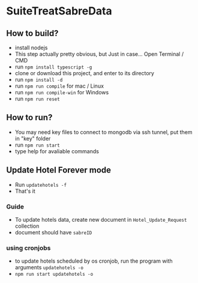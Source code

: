 # SuiteTreatSabreData

## How to build?
- install nodejs
- This step actually pretty obvious, but Just in case... Open Terminal / CMD
- run ```npm install typescript -g```
- clone or download this project, and enter to its directory
- run ```npm install -d```
- run ```npm run compile``` for mac / Linux
- run ```npm run compile-win``` for Windows
- run ```npm run reset```

## How to run?
- You may need key files to connect to mongodb via ssh tunnel, put them in "key" folder
- run ```npm run start```
- type help for avaliable commands

## Update Hotel Forever mode
-  Run ```updatehotels -f```
-  That's it

### Guide
- To update hotels data, create new document in ```Hotel_Update_Request``` collection
- document should have ```sabreID```

### using cronjobs
- to update hotels scheduled by os cronjob, run the program with arguments ```updatehotels -o```
- ```npm run start updatehotels -o```
